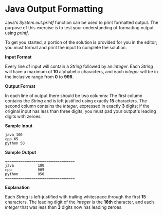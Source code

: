 # Java Output Formatting

Java's *System.out.printf* function can be used to print formatted output. The purpose of this exercise is to test your understanding of formatting output using *printf*.

To get you started, a portion of the solution is provided for you in the editor; you must format and print the input to complete the solution.

**Input Format**

Every line of input will contain a *String* followed by an *integer*.
Each *String* will have a maximum of **10** alphabetic characters, and each *integer* will be in the inclusive range from **0** to **999**.

**Output Format**

In each line of output there should be two columns:
The first column contains the *String* and is left justified using exactly **15** characters.
The second column contains the *integer*, expressed in exactly **3** digits; if the original input has less than three digits, you must pad your output's leading digits with zeroes.

**Sample Input**

```
java 100
cpp 65
python 50
```

**Sample Output**

```
================================
java           100 
cpp            065 
python         050 
================================
```

**Explanation**

Each *String* is left-justified with trailing whitespace through the first **15** characters. The leading digit of the *integer* is the **16th** character, and each *integer* that was less than **3** digits now has leading zeroes.